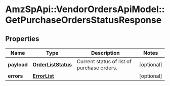 # AmzSpApi::VendorOrdersApiModel::GetPurchaseOrdersStatusResponse

## Properties
Name | Type | Description | Notes
------------ | ------------- | ------------- | -------------
**payload** | [**OrderListStatus**](OrderListStatus.md) | Current status of list of purchase orders. | [optional] 
**errors** | [**ErrorList**](ErrorList.md) |  | [optional] 


